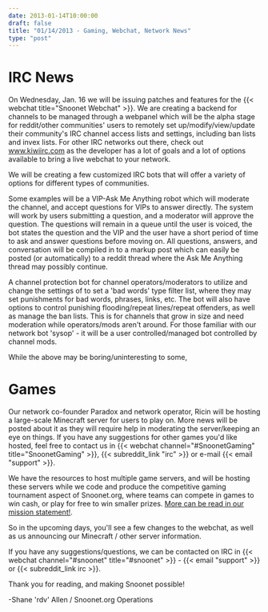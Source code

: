 ```yaml
---
date: 2013-01-14T10:00:00
draft: false
title: "01/14/2013 - Gaming, Webchat, Network News"
type: "post"
---
```


# IRC News
On Wednesday, Jan. 16 we will be issuing patches and features for the {{< webchat title="Snoonet Webchat" >}}. We are creating a backend for channels to be managed through a webpanel which will be the alpha stage for reddit/other communities' users to remotely set up/modify/view/update their community's IRC channel access lists and settings, including ban lists and invex lists. For other IRC networks out there, check out www.kiwiirc.com as the developer has a lot of goals and a lot of options available to bring a live webchat to your network.

We will be creating a few customized IRC bots that will offer a variety of options for different types of communities.

Some examples will be a VIP-Ask Me Anything robot which will moderate the channel, and accept questions for VIPs to answer directly. The system will work by users submitting a question, and a moderator will approve the question. The questions will remain in a queue until the user is voiced, the bot states the question and the VIP and the user have a short period of time to ask and answer questions before moving on. All questions, answers, and conversation will be compiled in to a markup post which can easily be posted (or automatically) to a reddit thread where the Ask Me Anything thread may possibly continue.

A channel protection bot for channel operators/moderators to utilize and change the settings of to set a 'bad words' type filter list, where they may set punishments for bad words, phrases, links, etc. The bot will also have options to control punishing flooding/repeat lines/repeat offenders, as well as manage the ban lists. This is for channels that grow in size and need moderation while operators/mods aren't around. For those familiar with our network bot 'sysop' - it will be a user controlled/managed bot controlled by channel mods.

While the above may be boring/uninteresting to some,

# Games
Our network co-founder Paradox and network operator, Ricin will be hosting a large-scale Minecraft server for users to play on. More news will be posted about it as they will require help in moderating the server/keeping an eye on things. If you have any suggestions for other games you'd like hosted, feel free to contact us in {{< webchat channel="#SnoonetGaming" title="SnoonetGaming" >}}, {{< subreddit_link "irc" >}} or e-mail {{< email "support" >}}.

We have the resources to host multiple game servers, and will be hosting these servers while we code and produce the competitive gaming tournament aspect of Snoonet.org, where teams can compete in games to win cash, or play for free to win smaller prizes. [More can be read in our mission statement!](/mission-statement).

So in the upcoming days, you'll see a few changes to the webchat, as well as us announcing our Minecraft / other server information.

If you have any suggestions/questions, we can be contacted on IRC in {{< webchat channel="#snoonet" title="#snoonet" >}} - {{< email "support" >}} or {{< subreddit_link irc >}}.


Thank you for reading, and making Snoonet possible!

-Shane 'rdv' Allen / Snoonet.org Operations
